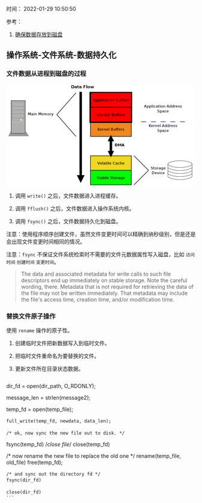 时间： 2022-01-29 10:50:50

参考：

1. [确保数据存放到磁盘](https://lwn.net/Articles/457667/)

## 操作系统-文件系统-数据持久化

### 文件数据从进程到磁盘的过程

![](../../img/os/write_file.png)

1. 调用 `write()` 之后，文件数据进入进程缓存。

2. 调用 `fflush()` 之后，文件数据进入操作系统内核。

3. 调用 `fsync()` 之后，文件数据持久化到磁盘。

注意：使用程序顺序创建文件，虽然文件变更时间可以精确到纳秒级别，但是还是会出现文件变更时间相同的情况。

注意：`fsync` 不保证文件系统检索时不需要的文件元数据属性写入磁盘，比如 `访问时间` `创建时间` `变更时间`。

> The data and associated metadata for write calls to such file descriptors end up immediately on stable storage. Note the careful wording, there. Metadata that is not required for retrieving the data of the file may not be written immediately. That metadata may include the file's access time, creation time, and/or modification time.

### 替换文件原子操作

使用 `rename` 操作的原子性。

1. 创建临时文件把新数据写入到临时文件。
2. 把临时文件重命名为要替换的文件。
3. 更新文件所在目录状态数据。

    ```c
    
    ```

dir_fd = open(dir_path, O_RDONLY);
    
message_len = strlen(message2);
    
temp_fd = open(temp_file);
    
    full_write(temp_fd, newdata, data_len);
    
    /* ok, now sync the new file out to disk. */
fsync(temp_fd) 
    /*close file*/
    close(temp_fd) 
    
/* now rename the new file to replace the old one */
    rename(temp_file, old_file)
    free(temp_fd);

    /* and sync out the directory fd */
    fsync(dir_fd)
    
    close(dir_fd)
    ```
